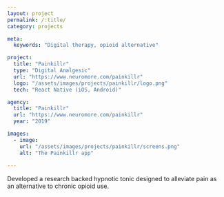 ```yaml
---
layout: project
permalink: /:title/
category: projects

meta:
  keywords: "Digital therapy, opioid alternative"

project:
  title: "Painkillr"
  type: "Digital Analgesic"
  url: "https://www.neuromore.com/painkillr"
  logo: "/assets/images/projects/painkillr/logo.png"
  tech: "React Native (iOS, Android)"

agency:
  title: "Painkillr"
  url: "https://www.neuromore.com/painkillr"
  year: "2019"

images:
  - image:
    url: "/assets/images/projects/painkillr/screens.png"
    alt: "The Painkillr app"
    
---
```

<p>Developed a research backed hypnotic tonic designed to alleviate pain as an alternative to chronic opioid use.</p>
